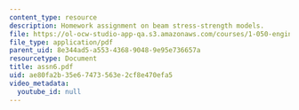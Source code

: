 ```yaml
---
content_type: resource
description: Homework assignment on beam stress-strength models.
file: https://ol-ocw-studio-app-qa.s3.amazonaws.com/courses/1-050-engineering-mechanics-i-fall-2007/ae80fa2b35e67473563e2cf8e470efa5_assn6.pdf
file_type: application/pdf
parent_uid: 8e344ad5-a553-4368-9048-9e95e736657a
resourcetype: Document
title: assn6.pdf
uid: ae80fa2b-35e6-7473-563e-2cf8e470efa5
video_metadata:
  youtube_id: null
---
```

